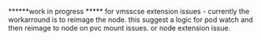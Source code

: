 ******work in progress *****
for vmsscse extension issues - currently the workarround is to reimage the node.
this suggest a logic for pod watch and then reimage to node on pvc mount issues.
or node extension issue.
